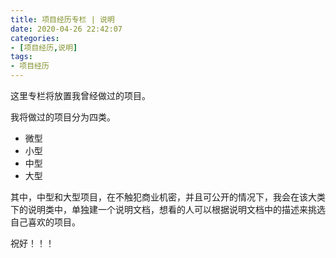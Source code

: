 ```yaml
---
title: 项目经历专栏 | 说明
date: 2020-04-26 22:42:07
categories:
- [项目经历,说明]
tags:
- 项目经历
---
```

这里专栏将放置我曾经做过的项目。

<!-- more -->

我将做过的项目分为四类。

- 微型
- 小型
- 中型
- 大型

其中，中型和大型项目，在不触犯商业机密，并且可公开的情况下，我会在该大类下的说明类中，单独建一个说明文档，想看的人可以根据说明文档中的描述来挑选自己喜欢的项目。

祝好！！！